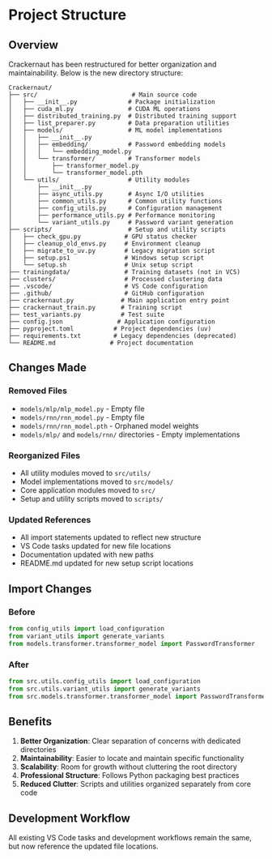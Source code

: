 # Project Structure

## Overview

Crackernaut has been restructured for better organization and maintainability. Below is the new directory structure:

```text
Crackernaut/
├── src/                          # Main source code
│   ├── __init__.py              # Package initialization
│   ├── cuda_ml.py               # CUDA ML operations
│   ├── distributed_training.py  # Distributed training support
│   ├── list_preparer.py         # Data preparation utilities
│   ├── models/                  # ML model implementations
│   │   ├── __init__.py
│   │   ├── embedding/           # Password embedding models
│   │   │   └── embedding_model.py
│   │   └── transformer/         # Transformer models
│   │       ├── transformer_model.py
│   │       └── transformer_model.pth
│   └── utils/                   # Utility modules
│       ├── __init__.py
│       ├── async_utils.py       # Async I/O utilities
│       ├── common_utils.py      # Common utility functions
│       ├── config_utils.py      # Configuration management
│       ├── performance_utils.py # Performance monitoring
│       └── variant_utils.py     # Password variant generation
├── scripts/                     # Setup and utility scripts
│   ├── check_gpu.py            # GPU status checker
│   ├── cleanup_old_envs.py     # Environment cleanup
│   ├── migrate_to_uv.py        # Legacy migration script
│   ├── setup.ps1               # Windows setup script
│   └── setup.sh                # Unix setup script
├── trainingdata/               # Training datasets (not in VCS)
├── clusters/                   # Processed clustering data
├── .vscode/                    # VS Code configuration
├── .github/                    # GitHub configuration
├── crackernaut.py             # Main application entry point
├── crackernaut_train.py       # Training script
├── test_variants.py           # Test suite
├── config.json               # Application configuration
├── pyproject.toml           # Project dependencies (uv)
├── requirements.txt         # Legacy dependencies (deprecated)
└── README.md               # Project documentation
```

## Changes Made

### Removed Files

- `models/mlp/mlp_model.py` - Empty file
- `models/rnn/rnn_model.py` - Empty file
- `models/rnn/rnn_model.pth` - Orphaned model weights
- `models/mlp/` and `models/rnn/` directories - Empty implementations

### Reorganized Files

- All utility modules moved to `src/utils/`
- Model implementations moved to `src/models/`
- Core application modules moved to `src/`
- Setup and utility scripts moved to `scripts/`

### Updated References

- All import statements updated to reflect new structure
- VS Code tasks updated for new file locations
- Documentation updated with new paths
- README.md updated for new setup script locations

## Import Changes

### Before

```python
from config_utils import load_configuration
from variant_utils import generate_variants
from models.transformer.transformer_model import PasswordTransformer
```

### After

```python
from src.utils.config_utils import load_configuration
from src.utils.variant_utils import generate_variants
from src.models.transformer.transformer_model import PasswordTransformer
```

## Benefits

1. **Better Organization**: Clear separation of concerns with dedicated directories
2. **Maintainability**: Easier to locate and maintain specific functionality
3. **Scalability**: Room for growth without cluttering the root directory
4. **Professional Structure**: Follows Python packaging best practices
5. **Reduced Clutter**: Scripts and utilities organized separately from core code

## Development Workflow

All existing VS Code tasks and development workflows remain the same, but now reference the updated file locations.
